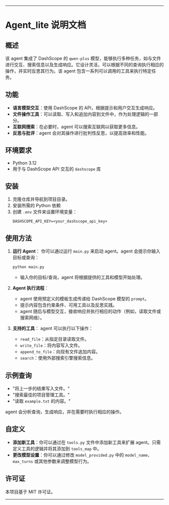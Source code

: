 
---

# Agent_lite 说明文档

## 概述

该 agent 集成了 DashScope 的 `qwen-plus` 模型，能够执行多种任务，如与文件进行交互、搜索信息以及生成响应。它设计灵活，可以根据不同的查询执行相应的操作，并实时反思其行为。该 agent 包含一系列可以调用的工具来执行特定任务。

## 功能

- **语言模型交互**：使用 DashScope 的 API，根据提示和用户交互生成响应。
- **文件操作工具**：可以读取、写入和追加内容到文件中，作为处理逻辑的一部分。
- **互联网搜索**：在必要时，agent 可以搜索互联网以获取更多信息。
- **反思与批评**：agent 会对其操作进行批判性反思，以提高效率和性能。

## 环境要求

- Python 3.12
- 用于与 DashScope API 交互的 `dashscope` 库

## 安装

1. 克隆仓库并导航到项目目录。
2. 安装所需的 Python 依赖
3. 创建 `.env` 文件来设置环境变量：
   ```
   DASHSCOPE_API_KEY=<your_dashscope_api_key>
   ```

## 使用方法

1. **运行 Agent**：
   你可以通过运行 `main.py` 来启动 agent。agent 会提示你输入目标或查询：
   ```bash
   python main.py
   ```
   - 输入你的目标/查询，agent 将根据提供的工具和模型开始处理。

2. **Agent 执行流程**：
   - agent 使用预定义的模板生成传递给 DashScope 模型的 `prompt`。
   - 提示内容包含约束条件、可用工具以及反思实践。
   - agent 随后与模型交互，接收响应并执行相应的动作（例如，读取文件或搜索网络）。

3. **支持的工具**：
   agent 可以执行以下操作：
   - `read_file`：从指定目录读取文件。
   - `write_file`：将内容写入文件。
   - `append_to_file`：向现有文件追加内容。
   - `search`：使用外部搜索引擎搜索信息。

## 示例查询

- "将上一步的结果写入文件。"
- "搜索最佳的项目管理工具。"
- "读取 `example.txt` 的内容。"

agent 会分析查询，生成响应，并在需要时执行相应的操作。

## 自定义

- **添加新工具**：你可以通过在 `tools.py` 文件中添加新工具来扩展 agent。只需定义工具的逻辑并将其添加到 `tools_map` 中。
- **更改模型设置**：你可以通过修改 `model_provided.py` 中的 `model_name`、`max_turns` 或其他参数来调整模型行为。


## 许可证

本项目基于 MIT 许可证。

---

